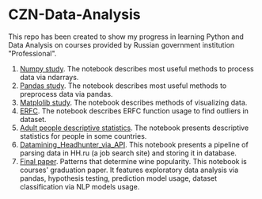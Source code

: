 # CZN-Data-Analysis
This repo has been created to show my progress in learning Python and Data Analysis on courses provided by Russian government institution "Professional".
1. [Numpy study](https://nbviewer.org/github/kobazauros/CZN-Data-Analysis/blob/main/Numpy_study.ipynb). The notebook describes most useful methods to process data via ndarrays.
2. [Pandas study](https://nbviewer.org/github/kobazauros/CZN-Data-Analysis/blob/main/Pandas_study.ipynb). The notebook describes most useful methods to preprocess data via pandas.
3. [Matplolib study](https://nbviewer.org/github/kobazauros/CZN-Data-Analysis/blob/main/Matplotlib_study.ipynb). The notebook describes methods of visualizing data.
4. [ERFC](https://nbviewer.org/github/kobazauros/CZN-Data-Analysis/blob/main/ERFC.ipynb). The notebook describes ERFC function usage to find outliers in dataset.
5. [Adult people descriptive statistics](https://nbviewer.org/github/kobazauros/CZN-Data-Analysis/blob/main/Adult_people_descriptive_statistics.ipynb). The notebook presents descriptive statistics for people in some countries.
6. [Datamining_Headhunter_via_API](). This notebook presents a pipeline of parsing data in HH.ru (a job search site) and storing it in database.
7. [Final paper](https://nbviewer.org/github/kobazauros/CZN-Data-Analysis/blob/main/Final%20paper.%20Patterns%20that%20determine%20wine%20popularity..ipynb#6). Patterns that determine wine popularity. This notebook is courses' graduation paper. It features exploratory data analysis via pandas, hypothesis testing, prediction model usage, dataset classification via NLP models usage.
